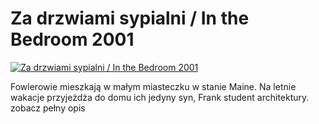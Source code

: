 Za drzwiami sypialni / In the Bedroom 2001 
=============
[![Za drzwiami sypialni / In the Bedroom 2001 ](http://vidos.pl/images/player.gif)](http://vidos.pl/za-drzwiami-sypialni-in-the-bedroom-2001)

 Fowlerowie mieszkają w małym miasteczku w stanie Maine. Na letnie wakacje przyjeżdża do domu ich jedyny syn, Frank student architektury. zobacz pełny opis
